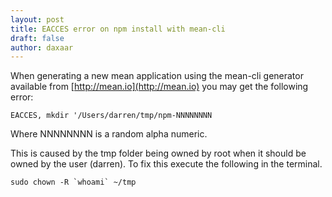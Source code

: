 ```yaml
---
layout: post
title: EACCES error on npm install with mean-cli
draft: false
author: daxaar
---
```


When generating a new mean application using the mean-cli generator available from [http://mean.io](http://mean.io) you may get the following error:

`EACCES, mkdir '/Users/darren/tmp/npm-NNNNNNNN`

Where NNNNNNNN is a random alpha numeric.

This is caused by the tmp folder being owned by root when it should be owned by the user (darren).  To fix this execute the following in the terminal.

```sudo chown -R `whoami` ~/tmp```

